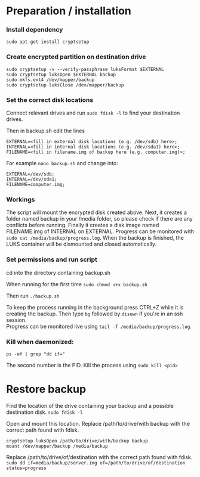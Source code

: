 # Preparation / installation

### Install dependency

`sudo apt-get install cryptsetup`

### Create encrypted partition on destination drive
```shell
sudo cryptsetup -v --verify-passphrase luksFormat $EXTERNAL
sudo cryptsetup luksOpen $EXTERNAL backup
sudo mkfs.ext4 /dev/mapper/backup
sudo cryptsetup luksClose /dev/mapper/backup
```

### Set the correct disk locations
Connect relevant drives and run `sudo fdisk -l` to find your destination drives.  

Then in backup.sh edit the lines  
```shell
EXTERNAL=<fill in external disk locations (e.g. /dev/sdb) here>;
INTERNAL=<fill in internal disk locations (e.g. /dev/sda1) here>;
FILENAME=<fill in filename.img of backup here (e.g. computer.img)>;
```  
For example `nano backup.sh` and change into:  
```shell
EXTERNAL=/dev/sdb;
INTERNAL=/dev/sda1;
FILENAME=computer.img;
```


### Workings
The script will mount the encrypted disk created above.
 Next, it creates a folder named backup in your /media folder,
 so please check if there are any conflicts before running.
 Finally it creates a disk image named FILENAME.img of INTERNAL on EXTERNAL.
 Progress can be monitored with `sudo cat /media/backup/progress.log`.
 When the backup is finished, the LUKS container will be dismounted and closed automatically.

### Set permissions and run script
cd into the directory containing backup.sh

When running for the first time 
`sudo chmod u+x backup.sh`

Then run
`./backup.sh`  

To keep the process running in the background press CTRL+Z while it is creating the backup. Then type `bg` followed by `disown` if you're in an ssh session.  
Progress can be monitored live using `tail -f /media/backup/progress.log`.

### Kill when daemonized:
`ps -ef | grep "dd if="`

The second number is the PID. Kill the process using 
`sudo kill <pid>`

# Restore backup
Find the location of the drive containing your backup and a possible destination disk.
`sudo fdisk -l`

Open and mount this location. Replace /path/to/drive/with backup with the correct path found with fdisk.
```shell
cryptsetup luksOpen /path/to/drive/with/backup backup
mount /dev/mapper/backup /media/backup
```

Replace /path/to/drive/of/destination with the correct path found with fdisk.  
`sudo dd if=media/backup/server.img of=/path/to/drive/of/destination status=progress`
